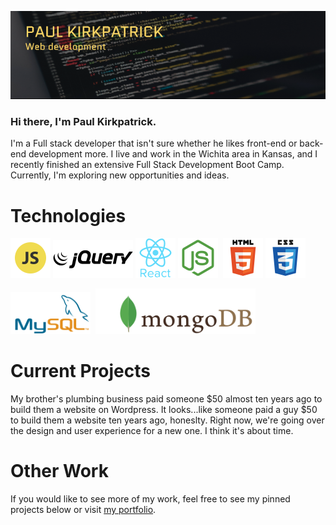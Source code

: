 ![Paul Kirkparick Banner](/Assets/Banner.png)

### Hi there, I'm Paul Kirkpatrick.

I'm a Full stack developer that isn't sure whether he likes front-end or back-end development more. I live and work in the Wichita area in Kansas, and I recently finished an extensive Full Stack Development Boot Camp. Currently, I'm exploring new opportunities and ideas.

# Technologies

![Javascript](/Assets/Javascript.png) ![jQuery](/Assets/jQuery.png) ![React](/Assets/React.png) ![Node](/Assets/Node.png)  ![HTML5](/Assets/HTML5.png) ![CSS3](/Assets/CSS3.png)

![MySQL](/Assets/MySQL.png)  ![MongoDB](/Assets/MongoDB.png)

# Current Projects

My brother's plumbing business paid someone $50 almost ten years ago to build them a website on Wordpress. It looks...like someone paid a guy $50 to build them a website ten years ago, honeslty. Right now, we're going over the design and user experience for a new one. I think it's about time.

# Other Work

If you would like to see more of my work, feel free to see my pinned projects below or visit [my portfolio](https://kirkpatrickpaul.github.io/portfolio).

<!--
**KirkpatrickPaul/KirkpatrickPaul** is a ✨ _special_ ✨ repository because its `README.md` (this file) appears on your GitHub profile.

Here are some ideas to get you started:

- 🔭 I’m currently working on ...
- 🌱 I’m currently learning ...
- 👯 I’m looking to collaborate on ...
- 🤔 I’m looking for help with ...
- 💬 Ask me about ...
- 📫 How to reach me: ...
- 😄 Pronouns: ...
- ⚡ Fun fact: ...
-->

